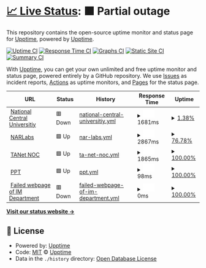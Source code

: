 # [📈 Live Status](https://demo.upptime.js.org): <!--live status--> **🟧 Partial outage**

This repository contains the open-source uptime monitor and status page for [Upptime](https://upptime.js.org), powered by [Upptime](https://github.com/upptime/upptime).

[![Uptime CI](https://github.com/upptime/upptime/workflows/Uptime%20CI/badge.svg)](https://github.com/upptime/upptime/actions?query=workflow%3A%22Uptime+CI%22)
[![Response Time CI](https://github.com/upptime/upptime/workflows/Response%20Time%20CI/badge.svg)](https://github.com/upptime/upptime/actions?query=workflow%3A%22Response+Time+CI%22)
[![Graphs CI](https://github.com/upptime/upptime/workflows/Graphs%20CI/badge.svg)](https://github.com/upptime/upptime/actions?query=workflow%3A%22Graphs+CI%22)
[![Static Site CI](https://github.com/upptime/upptime/workflows/Static%20Site%20CI/badge.svg)](https://github.com/upptime/upptime/actions?query=workflow%3A%22Static+Site+CI%22)
[![Summary CI](https://github.com/upptime/upptime/workflows/Summary%20CI/badge.svg)](https://github.com/upptime/upptime/actions?query=workflow%3A%22Summary+CI%22)

With [Upptime](https://upptime.js.org), you can get your own unlimited and free uptime monitor and status page, powered entirely by a GitHub repository. We use [Issues](https://github.com/upptime/upptime/issues) as incident reports, [Actions](https://github.com/upptime/upptime/actions) as uptime monitors, and [Pages](https://demo.upptime.js.org) for the status page.

<!--start: status pages-->
<!-- This summary is generated by Upptime (https://github.com/upptime/upptime) -->
<!-- Do not edit this manually, your changes will be overwritten -->
<!-- prettier-ignore -->
| URL | Status | History | Response Time | Uptime |
| --- | ------ | ------- | ------------- | ------ |
| <img alt="" src="https://icons.duckduckgo.com/ip3/www.ncu.edu.tw.ico" height="13"> [National Central Universitiy](https://www.ncu.edu.tw/tw/index.html) | 🟥 Down | [national-central-universitiy.yml](https://github.com/HuangHsinTzu/Test_Upptime/commits/HEAD/history/national-central-universitiy.yml) | <details><summary><img alt="Response time graph" src="./graphs/national-central-universitiy/response-time-week.png" height="20"> 1681ms</summary><br><a href="https://upptime.github.io/upptime/history/national-central-universitiy"><img alt="Response time 1734" src="https://img.shields.io/endpoint?url=https%3A%2F%2Fraw.githubusercontent.com%2FHuangHsinTzu%2FTest_Upptime%2FHEAD%2Fapi%2Fnational-central-universitiy%2Fresponse-time.json"></a><br><a href="https://upptime.github.io/upptime/history/national-central-universitiy"><img alt="24-hour response time 1479" src="https://img.shields.io/endpoint?url=https%3A%2F%2Fraw.githubusercontent.com%2FHuangHsinTzu%2FTest_Upptime%2FHEAD%2Fapi%2Fnational-central-universitiy%2Fresponse-time-day.json"></a><br><a href="https://upptime.github.io/upptime/history/national-central-universitiy"><img alt="7-day response time 1681" src="https://img.shields.io/endpoint?url=https%3A%2F%2Fraw.githubusercontent.com%2FHuangHsinTzu%2FTest_Upptime%2FHEAD%2Fapi%2Fnational-central-universitiy%2Fresponse-time-week.json"></a><br><a href="https://upptime.github.io/upptime/history/national-central-universitiy"><img alt="30-day response time 1734" src="https://img.shields.io/endpoint?url=https%3A%2F%2Fraw.githubusercontent.com%2FHuangHsinTzu%2FTest_Upptime%2FHEAD%2Fapi%2Fnational-central-universitiy%2Fresponse-time-month.json"></a><br><a href="https://upptime.github.io/upptime/history/national-central-universitiy"><img alt="1-year response time 1734" src="https://img.shields.io/endpoint?url=https%3A%2F%2Fraw.githubusercontent.com%2FHuangHsinTzu%2FTest_Upptime%2FHEAD%2Fapi%2Fnational-central-universitiy%2Fresponse-time-year.json"></a></details> | <details><summary><a href="https://upptime.github.io/upptime/history/national-central-universitiy">1.38%</a></summary><a href="https://upptime.github.io/upptime/history/national-central-universitiy"><img alt="All-time uptime 16.39%" src="https://img.shields.io/endpoint?url=https%3A%2F%2Fraw.githubusercontent.com%2FHuangHsinTzu%2FTest_Upptime%2FHEAD%2Fapi%2Fnational-central-universitiy%2Fuptime.json"></a><br><a href="https://upptime.github.io/upptime/history/national-central-universitiy"><img alt="24-hour uptime 0.00%" src="https://img.shields.io/endpoint?url=https%3A%2F%2Fraw.githubusercontent.com%2FHuangHsinTzu%2FTest_Upptime%2FHEAD%2Fapi%2Fnational-central-universitiy%2Fuptime-day.json"></a><br><a href="https://upptime.github.io/upptime/history/national-central-universitiy"><img alt="7-day uptime 1.38%" src="https://img.shields.io/endpoint?url=https%3A%2F%2Fraw.githubusercontent.com%2FHuangHsinTzu%2FTest_Upptime%2FHEAD%2Fapi%2Fnational-central-universitiy%2Fuptime-week.json"></a><br><a href="https://upptime.github.io/upptime/history/national-central-universitiy"><img alt="30-day uptime 16.39%" src="https://img.shields.io/endpoint?url=https%3A%2F%2Fraw.githubusercontent.com%2FHuangHsinTzu%2FTest_Upptime%2FHEAD%2Fapi%2Fnational-central-universitiy%2Fuptime-month.json"></a><br><a href="https://upptime.github.io/upptime/history/national-central-universitiy"><img alt="1-year uptime 16.39%" src="https://img.shields.io/endpoint?url=https%3A%2F%2Fraw.githubusercontent.com%2FHuangHsinTzu%2FTest_Upptime%2FHEAD%2Fapi%2Fnational-central-universitiy%2Fuptime-year.json"></a></details>
| <img alt="" src="https://icons.duckduckgo.com/ip3/www.narlabs.org.tw.ico" height="13"> [NARLabs](https://www.narlabs.org.tw/) | 🟩 Up | [nar-labs.yml](https://github.com/HuangHsinTzu/Test_Upptime/commits/HEAD/history/nar-labs.yml) | <details><summary><img alt="Response time graph" src="./graphs/nar-labs/response-time-week.png" height="20"> 2867ms</summary><br><a href="https://upptime.github.io/upptime/history/nar-labs"><img alt="Response time 2846" src="https://img.shields.io/endpoint?url=https%3A%2F%2Fraw.githubusercontent.com%2FHuangHsinTzu%2FTest_Upptime%2FHEAD%2Fapi%2Fnar-labs%2Fresponse-time.json"></a><br><a href="https://upptime.github.io/upptime/history/nar-labs"><img alt="24-hour response time 3011" src="https://img.shields.io/endpoint?url=https%3A%2F%2Fraw.githubusercontent.com%2FHuangHsinTzu%2FTest_Upptime%2FHEAD%2Fapi%2Fnar-labs%2Fresponse-time-day.json"></a><br><a href="https://upptime.github.io/upptime/history/nar-labs"><img alt="7-day response time 2867" src="https://img.shields.io/endpoint?url=https%3A%2F%2Fraw.githubusercontent.com%2FHuangHsinTzu%2FTest_Upptime%2FHEAD%2Fapi%2Fnar-labs%2Fresponse-time-week.json"></a><br><a href="https://upptime.github.io/upptime/history/nar-labs"><img alt="30-day response time 2846" src="https://img.shields.io/endpoint?url=https%3A%2F%2Fraw.githubusercontent.com%2FHuangHsinTzu%2FTest_Upptime%2FHEAD%2Fapi%2Fnar-labs%2Fresponse-time-month.json"></a><br><a href="https://upptime.github.io/upptime/history/nar-labs"><img alt="1-year response time 2846" src="https://img.shields.io/endpoint?url=https%3A%2F%2Fraw.githubusercontent.com%2FHuangHsinTzu%2FTest_Upptime%2FHEAD%2Fapi%2Fnar-labs%2Fresponse-time-year.json"></a></details> | <details><summary><a href="https://upptime.github.io/upptime/history/nar-labs">76.78%</a></summary><a href="https://upptime.github.io/upptime/history/nar-labs"><img alt="All-time uptime 80.31%" src="https://img.shields.io/endpoint?url=https%3A%2F%2Fraw.githubusercontent.com%2FHuangHsinTzu%2FTest_Upptime%2FHEAD%2Fapi%2Fnar-labs%2Fuptime.json"></a><br><a href="https://upptime.github.io/upptime/history/nar-labs"><img alt="24-hour uptime 0.00%" src="https://img.shields.io/endpoint?url=https%3A%2F%2Fraw.githubusercontent.com%2FHuangHsinTzu%2FTest_Upptime%2FHEAD%2Fapi%2Fnar-labs%2Fuptime-day.json"></a><br><a href="https://upptime.github.io/upptime/history/nar-labs"><img alt="7-day uptime 76.78%" src="https://img.shields.io/endpoint?url=https%3A%2F%2Fraw.githubusercontent.com%2FHuangHsinTzu%2FTest_Upptime%2FHEAD%2Fapi%2Fnar-labs%2Fuptime-week.json"></a><br><a href="https://upptime.github.io/upptime/history/nar-labs"><img alt="30-day uptime 80.31%" src="https://img.shields.io/endpoint?url=https%3A%2F%2Fraw.githubusercontent.com%2FHuangHsinTzu%2FTest_Upptime%2FHEAD%2Fapi%2Fnar-labs%2Fuptime-month.json"></a><br><a href="https://upptime.github.io/upptime/history/nar-labs"><img alt="1-year uptime 80.31%" src="https://img.shields.io/endpoint?url=https%3A%2F%2Fraw.githubusercontent.com%2FHuangHsinTzu%2FTest_Upptime%2FHEAD%2Fapi%2Fnar-labs%2Fuptime-year.json"></a></details>
| <img alt="" src="https://icons.duckduckgo.com/ip3/noc.tanet.edu.tw.ico" height="13"> [TANet NOC](https://noc.tanet.edu.tw/) | 🟩 Up | [ta-net-noc.yml](https://github.com/HuangHsinTzu/Test_Upptime/commits/HEAD/history/ta-net-noc.yml) | <details><summary><img alt="Response time graph" src="./graphs/ta-net-noc/response-time-week.png" height="20"> 1865ms</summary><br><a href="https://upptime.github.io/upptime/history/ta-net-noc"><img alt="Response time 1952" src="https://img.shields.io/endpoint?url=https%3A%2F%2Fraw.githubusercontent.com%2FHuangHsinTzu%2FTest_Upptime%2FHEAD%2Fapi%2Fta-net-noc%2Fresponse-time.json"></a><br><a href="https://upptime.github.io/upptime/history/ta-net-noc"><img alt="24-hour response time 1864" src="https://img.shields.io/endpoint?url=https%3A%2F%2Fraw.githubusercontent.com%2FHuangHsinTzu%2FTest_Upptime%2FHEAD%2Fapi%2Fta-net-noc%2Fresponse-time-day.json"></a><br><a href="https://upptime.github.io/upptime/history/ta-net-noc"><img alt="7-day response time 1865" src="https://img.shields.io/endpoint?url=https%3A%2F%2Fraw.githubusercontent.com%2FHuangHsinTzu%2FTest_Upptime%2FHEAD%2Fapi%2Fta-net-noc%2Fresponse-time-week.json"></a><br><a href="https://upptime.github.io/upptime/history/ta-net-noc"><img alt="30-day response time 1952" src="https://img.shields.io/endpoint?url=https%3A%2F%2Fraw.githubusercontent.com%2FHuangHsinTzu%2FTest_Upptime%2FHEAD%2Fapi%2Fta-net-noc%2Fresponse-time-month.json"></a><br><a href="https://upptime.github.io/upptime/history/ta-net-noc"><img alt="1-year response time 1952" src="https://img.shields.io/endpoint?url=https%3A%2F%2Fraw.githubusercontent.com%2FHuangHsinTzu%2FTest_Upptime%2FHEAD%2Fapi%2Fta-net-noc%2Fresponse-time-year.json"></a></details> | <details><summary><a href="https://upptime.github.io/upptime/history/ta-net-noc">100.00%</a></summary><a href="https://upptime.github.io/upptime/history/ta-net-noc"><img alt="All-time uptime 100.00%" src="https://img.shields.io/endpoint?url=https%3A%2F%2Fraw.githubusercontent.com%2FHuangHsinTzu%2FTest_Upptime%2FHEAD%2Fapi%2Fta-net-noc%2Fuptime.json"></a><br><a href="https://upptime.github.io/upptime/history/ta-net-noc"><img alt="24-hour uptime 100.00%" src="https://img.shields.io/endpoint?url=https%3A%2F%2Fraw.githubusercontent.com%2FHuangHsinTzu%2FTest_Upptime%2FHEAD%2Fapi%2Fta-net-noc%2Fuptime-day.json"></a><br><a href="https://upptime.github.io/upptime/history/ta-net-noc"><img alt="7-day uptime 100.00%" src="https://img.shields.io/endpoint?url=https%3A%2F%2Fraw.githubusercontent.com%2FHuangHsinTzu%2FTest_Upptime%2FHEAD%2Fapi%2Fta-net-noc%2Fuptime-week.json"></a><br><a href="https://upptime.github.io/upptime/history/ta-net-noc"><img alt="30-day uptime 100.00%" src="https://img.shields.io/endpoint?url=https%3A%2F%2Fraw.githubusercontent.com%2FHuangHsinTzu%2FTest_Upptime%2FHEAD%2Fapi%2Fta-net-noc%2Fuptime-month.json"></a><br><a href="https://upptime.github.io/upptime/history/ta-net-noc"><img alt="1-year uptime 100.00%" src="https://img.shields.io/endpoint?url=https%3A%2F%2Fraw.githubusercontent.com%2FHuangHsinTzu%2FTest_Upptime%2FHEAD%2Fapi%2Fta-net-noc%2Fuptime-year.json"></a></details>
| <img alt="" src="https://icons.duckduckgo.com/ip3/term.ptt.cc.ico" height="13"> [PPT](https://term.ptt.cc/) | 🟩 Up | [ppt.yml](https://github.com/HuangHsinTzu/Test_Upptime/commits/HEAD/history/ppt.yml) | <details><summary><img alt="Response time graph" src="./graphs/ppt/response-time-week.png" height="20"> 98ms</summary><br><a href="https://upptime.github.io/upptime/history/ppt"><img alt="Response time 104" src="https://img.shields.io/endpoint?url=https%3A%2F%2Fraw.githubusercontent.com%2FHuangHsinTzu%2FTest_Upptime%2FHEAD%2Fapi%2Fppt%2Fresponse-time.json"></a><br><a href="https://upptime.github.io/upptime/history/ppt"><img alt="24-hour response time 104" src="https://img.shields.io/endpoint?url=https%3A%2F%2Fraw.githubusercontent.com%2FHuangHsinTzu%2FTest_Upptime%2FHEAD%2Fapi%2Fppt%2Fresponse-time-day.json"></a><br><a href="https://upptime.github.io/upptime/history/ppt"><img alt="7-day response time 98" src="https://img.shields.io/endpoint?url=https%3A%2F%2Fraw.githubusercontent.com%2FHuangHsinTzu%2FTest_Upptime%2FHEAD%2Fapi%2Fppt%2Fresponse-time-week.json"></a><br><a href="https://upptime.github.io/upptime/history/ppt"><img alt="30-day response time 104" src="https://img.shields.io/endpoint?url=https%3A%2F%2Fraw.githubusercontent.com%2FHuangHsinTzu%2FTest_Upptime%2FHEAD%2Fapi%2Fppt%2Fresponse-time-month.json"></a><br><a href="https://upptime.github.io/upptime/history/ppt"><img alt="1-year response time 104" src="https://img.shields.io/endpoint?url=https%3A%2F%2Fraw.githubusercontent.com%2FHuangHsinTzu%2FTest_Upptime%2FHEAD%2Fapi%2Fppt%2Fresponse-time-year.json"></a></details> | <details><summary><a href="https://upptime.github.io/upptime/history/ppt">100.00%</a></summary><a href="https://upptime.github.io/upptime/history/ppt"><img alt="All-time uptime 100.00%" src="https://img.shields.io/endpoint?url=https%3A%2F%2Fraw.githubusercontent.com%2FHuangHsinTzu%2FTest_Upptime%2FHEAD%2Fapi%2Fppt%2Fuptime.json"></a><br><a href="https://upptime.github.io/upptime/history/ppt"><img alt="24-hour uptime 100.00%" src="https://img.shields.io/endpoint?url=https%3A%2F%2Fraw.githubusercontent.com%2FHuangHsinTzu%2FTest_Upptime%2FHEAD%2Fapi%2Fppt%2Fuptime-day.json"></a><br><a href="https://upptime.github.io/upptime/history/ppt"><img alt="7-day uptime 100.00%" src="https://img.shields.io/endpoint?url=https%3A%2F%2Fraw.githubusercontent.com%2FHuangHsinTzu%2FTest_Upptime%2FHEAD%2Fapi%2Fppt%2Fuptime-week.json"></a><br><a href="https://upptime.github.io/upptime/history/ppt"><img alt="30-day uptime 100.00%" src="https://img.shields.io/endpoint?url=https%3A%2F%2Fraw.githubusercontent.com%2FHuangHsinTzu%2FTest_Upptime%2FHEAD%2Fapi%2Fppt%2Fuptime-month.json"></a><br><a href="https://upptime.github.io/upptime/history/ppt"><img alt="1-year uptime 100.00%" src="https://img.shields.io/endpoint?url=https%3A%2F%2Fraw.githubusercontent.com%2FHuangHsinTzu%2FTest_Upptime%2FHEAD%2Fapi%2Fppt%2Fuptime-year.json"></a></details>
| <img alt="" src="https://icons.duckduckgo.com/ip3/im.mgt.ncu.edu.ico" height="13"> [Failed webpage of IM Department](https://im.mgt.ncu.edu) | 🟥 Down | [failed-webpage-of-im-department.yml](https://github.com/HuangHsinTzu/Test_Upptime/commits/HEAD/history/failed-webpage-of-im-department.yml) | <details><summary><img alt="Response time graph" src="./graphs/failed-webpage-of-im-department/response-time-week.png" height="20"> 0ms</summary><br><a href="https://upptime.github.io/upptime/history/failed-webpage-of-im-department"><img alt="Response time 0" src="https://img.shields.io/endpoint?url=https%3A%2F%2Fraw.githubusercontent.com%2FHuangHsinTzu%2FTest_Upptime%2FHEAD%2Fapi%2Ffailed-webpage-of-im-department%2Fresponse-time.json"></a><br><a href="https://upptime.github.io/upptime/history/failed-webpage-of-im-department"><img alt="24-hour response time 0" src="https://img.shields.io/endpoint?url=https%3A%2F%2Fraw.githubusercontent.com%2FHuangHsinTzu%2FTest_Upptime%2FHEAD%2Fapi%2Ffailed-webpage-of-im-department%2Fresponse-time-day.json"></a><br><a href="https://upptime.github.io/upptime/history/failed-webpage-of-im-department"><img alt="7-day response time 0" src="https://img.shields.io/endpoint?url=https%3A%2F%2Fraw.githubusercontent.com%2FHuangHsinTzu%2FTest_Upptime%2FHEAD%2Fapi%2Ffailed-webpage-of-im-department%2Fresponse-time-week.json"></a><br><a href="https://upptime.github.io/upptime/history/failed-webpage-of-im-department"><img alt="30-day response time 0" src="https://img.shields.io/endpoint?url=https%3A%2F%2Fraw.githubusercontent.com%2FHuangHsinTzu%2FTest_Upptime%2FHEAD%2Fapi%2Ffailed-webpage-of-im-department%2Fresponse-time-month.json"></a><br><a href="https://upptime.github.io/upptime/history/failed-webpage-of-im-department"><img alt="1-year response time 0" src="https://img.shields.io/endpoint?url=https%3A%2F%2Fraw.githubusercontent.com%2FHuangHsinTzu%2FTest_Upptime%2FHEAD%2Fapi%2Ffailed-webpage-of-im-department%2Fresponse-time-year.json"></a></details> | <details><summary><a href="https://upptime.github.io/upptime/history/failed-webpage-of-im-department">100.00%</a></summary><a href="https://upptime.github.io/upptime/history/failed-webpage-of-im-department"><img alt="All-time uptime 99.93%" src="https://img.shields.io/endpoint?url=https%3A%2F%2Fraw.githubusercontent.com%2FHuangHsinTzu%2FTest_Upptime%2FHEAD%2Fapi%2Ffailed-webpage-of-im-department%2Fuptime.json"></a><br><a href="https://upptime.github.io/upptime/history/failed-webpage-of-im-department"><img alt="24-hour uptime 100.00%" src="https://img.shields.io/endpoint?url=https%3A%2F%2Fraw.githubusercontent.com%2FHuangHsinTzu%2FTest_Upptime%2FHEAD%2Fapi%2Ffailed-webpage-of-im-department%2Fuptime-day.json"></a><br><a href="https://upptime.github.io/upptime/history/failed-webpage-of-im-department"><img alt="7-day uptime 100.00%" src="https://img.shields.io/endpoint?url=https%3A%2F%2Fraw.githubusercontent.com%2FHuangHsinTzu%2FTest_Upptime%2FHEAD%2Fapi%2Ffailed-webpage-of-im-department%2Fuptime-week.json"></a><br><a href="https://upptime.github.io/upptime/history/failed-webpage-of-im-department"><img alt="30-day uptime 99.93%" src="https://img.shields.io/endpoint?url=https%3A%2F%2Fraw.githubusercontent.com%2FHuangHsinTzu%2FTest_Upptime%2FHEAD%2Fapi%2Ffailed-webpage-of-im-department%2Fuptime-month.json"></a><br><a href="https://upptime.github.io/upptime/history/failed-webpage-of-im-department"><img alt="1-year uptime 99.93%" src="https://img.shields.io/endpoint?url=https%3A%2F%2Fraw.githubusercontent.com%2FHuangHsinTzu%2FTest_Upptime%2FHEAD%2Fapi%2Ffailed-webpage-of-im-department%2Fuptime-year.json"></a></details>

<!--end: status pages-->

[**Visit our status website →**](https://demo.upptime.js.org)

## 📄 License

- Powered by: [Upptime](https://github.com/upptime/upptime)
- Code: [MIT](./LICENSE) © [Upptime](https://upptime.js.org)
- Data in the `./history` directory: [Open Database License](https://opendatacommons.org/licenses/odbl/1-0/)
